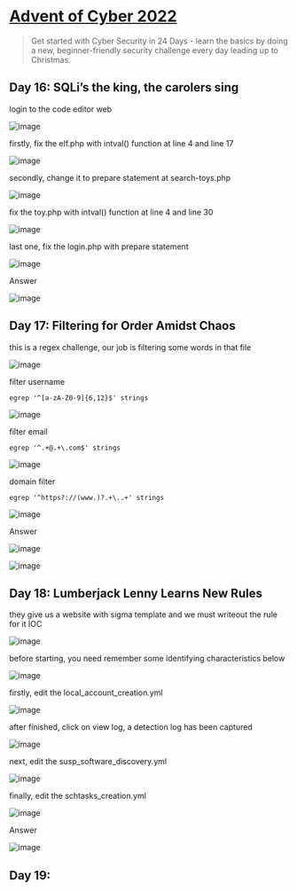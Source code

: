 # [Advent of Cyber 2022](https://tryhackme.com/room/adventofcyber4)

> Get started with Cyber Security in 24 Days - learn the basics by doing a new, beginner-friendly security challenge every day leading up to Christmas.

## Day 16: SQLi’s the king, the carolers sing

login to the code editor web

![image](https://user-images.githubusercontent.com/90561566/208238951-5dbdf03c-8915-4e81-bc4b-c18344efb5fb.png)

firstly, fix the elf.php with intval() function at line 4 and line 17

![image](https://user-images.githubusercontent.com/90561566/208239213-fee36b8b-9de0-4ef6-9d02-c1014ff751c8.png)

secondly, change it to prepare statement at search-toys.php

![image](https://user-images.githubusercontent.com/90561566/208239364-612d190b-f283-4e73-b0a0-83ddfb738fd1.png)

fix the toy.php with intval() function at line 4 and line 30

![image](https://user-images.githubusercontent.com/90561566/208239598-1849c47a-1715-46fc-977f-05b2aab2a066.png)

last one, fix the login.php with prepare statement

![image](https://user-images.githubusercontent.com/90561566/208239914-4e34c1f6-d918-4597-8907-8937146b5a4a.png)

Answer

![image](https://user-images.githubusercontent.com/90561566/208239946-295dd51b-e96c-4f96-bb25-11587f6b278a.png)

## Day 17: Filtering for Order Amidst Chaos

this is a regex challenge, our job is filtering some words in that file

![image](https://user-images.githubusercontent.com/90561566/208287514-a910bd43-75c5-4ff1-bb0e-5d5f5bf9d422.png)

filter username

```
egrep '^[a-zA-Z0-9]{6,12}$' strings
```

![image](https://user-images.githubusercontent.com/90561566/208287658-f54fa92e-b091-48aa-9388-75b977da900c.png)

filter email

```
egrep '^.+@.+\.com$' strings
```

![image](https://user-images.githubusercontent.com/90561566/208287976-3bd87580-946a-4c11-b9b5-8be276abdbbf.png)

domain filter

```
egrep '^https?://(www.)?.+\..+' strings
```

![image](https://user-images.githubusercontent.com/90561566/208288210-710ff49a-a5f2-4ef2-a014-c3e159c7ea8e.png)

Answer

![image](https://user-images.githubusercontent.com/90561566/208288270-87343200-0de1-4b0b-8cdb-1d0629b75d78.png)

![image](https://user-images.githubusercontent.com/90561566/208288278-4f12f4e7-8a63-426e-adb4-9fe351f885f5.png)

## Day 18: Lumberjack Lenny Learns New Rules

they give us a website with sigma template and we must writeout the rule for it IOC

![image](https://user-images.githubusercontent.com/90561566/208444236-456d1554-8e71-4658-a7bc-dca135ebcf5b.png)

before starting, you need remember some identifying characteristics below

![image](https://user-images.githubusercontent.com/90561566/208446122-209c33a3-d125-45c0-a462-419d9486a2ff.png)

firstly, edit the local_account_creation.yml

![image](https://user-images.githubusercontent.com/90561566/208445533-85c00bc7-6ad1-42ef-b734-0a50280a6bbb.png)

after finished, click on view log, a detection log has been captured

![image](https://user-images.githubusercontent.com/90561566/208445932-72b74eed-9f0d-413c-9134-27f34a9ee8f8.png)

next, edit the susp_software_discovery.yml

![image](https://user-images.githubusercontent.com/90561566/208448128-64dba09b-735e-4cfd-ac40-9760d5ed359c.png)

finally, edit the schtasks_creation.yml

![image](https://user-images.githubusercontent.com/90561566/208449251-8a99201e-ae45-4633-9559-7514c697dbfe.png)

Answer

![image](https://user-images.githubusercontent.com/90561566/208449447-73528265-2ec1-451f-9911-69ec2c161566.png)

## Day 19: 

















